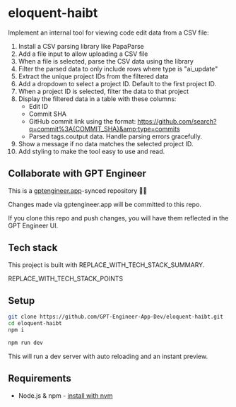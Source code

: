 # eloquent-haibt

Implement an internal tool for viewing code edit data from a CSV file:

1. Install a CSV parsing library like PapaParse 
2. Add a file input to allow uploading a CSV file
3. When a file is selected, parse the CSV data using the library
4. Filter the parsed data to only include rows where type is "ai_update"
5. Extract the unique project IDs from the filtered data
6. Add a dropdown to select a project ID. Default to the first project ID.
7. When a project ID is selected, filter the data to that project
8. Display the filtered data in a table with these columns:
   - Edit ID
   - Commit SHA
   - GitHub commit link using the format: https://github.com/search?q=commit%3A{COMMIT_SHA}&amp;type=commits
   - Parsed tags.coutput data. Handle parsing errors gracefully.
9. Show a message if no data matches the selected project ID.
10. Add styling to make the tool easy to use and read.

## Collaborate with GPT Engineer

This is a [gptengineer.app](https://gptengineer.app)-synced repository 🌟🤖

Changes made via gptengineer.app will be committed to this repo.

If you clone this repo and push changes, you will have them reflected in the GPT Engineer UI.

## Tech stack

This project is built with REPLACE_WITH_TECH_STACK_SUMMARY.

REPLACE_WITH_TECH_STACK_POINTS

## Setup

```sh
git clone https://github.com/GPT-Engineer-App-Dev/eloquent-haibt.git
cd eloquent-haibt
npm i
```

```sh
npm run dev
```

This will run a dev server with auto reloading and an instant preview.

## Requirements

- Node.js & npm - [install with nvm](https://github.com/nvm-sh/nvm#installing-and-updating)
